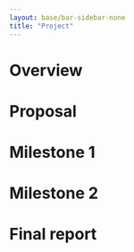 ```yaml
---
layout: base/bar-sidebar-none
title: "Project"
---
```


# Overview

# Proposal

# Milestone 1

# Milestone 2

# Final report